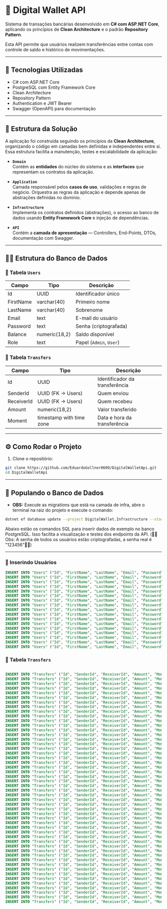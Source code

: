 # 💸 Digital Wallet API

Sistema de transações bancárias desenvolvido em **C# com ASP.NET Core**, aplicando os princípios de **Clean Architecture** e o padrão **Repository Pattern**.

Esta API permite que usuários realizem transferências entre contas com controle de saldo e histórico de movimentações.

---

## 🚀 Tecnologias Utilizadas

- C# com ASP.NET Core
- PostgreSQL com Entity Framework Core
- Clean Architecture
- Repository Pattern
- Authentication e JWT Bearer
- Swagger (OpenAPI) para documentação

---

## 📁 Estrutura da Solução

A aplicação foi construída seguindo os princípios da **Clean Architecture**, organizando o código em camadas bem definidas e independentes entre si. Essa estrutura facilita a manutenção, testes e escalabilidade da aplicação:

- **`Domain`**  
  Contém as **entidades** do núcleo do sistema e as **interfaces** que representam os contratos da aplicação.

- **`Application`**  
  Camada responsável pelos **casos de uso**, validações e regras de negócio. Orquestra as regras da aplicação e depende apenas de abstrações definidas no domínio.

- **`Infrastructure`**  
  Implementa os contratos definidos (abstrações), o acesso ao banco de dados usando **Entity Framework Core** e injeção de dependências.
  
- **`API`**  
  Contém a **camada de apresentação** — Controllers, End-Points, DTOs, documentação com Swagger.

---

## 🧑‍💼 Estrutura do Banco de Dados

### 🧍 Tabela `Users`

| Campo       | Tipo         | Descrição                  |
|-------------|--------------|----------------------------|
| Id          | UUID         | Identificador único        |
| FirstName   | varchar(40)  | Primeiro nome              |
| LastName    | varchar(40)  | Sobrenome                  |
| Email       | text         | E-mail do usuário          |
| Password    | text         | Senha (criptografada)      |
| Balance     | numeric(18,2)| Saldo disponível           |
| Role        | text         | Papel (`Admin`, `User`)    |

### 🔁 Tabela `Transfers`

| Campo       | Tipo                        | Descrição                        |
|-------------|-----------------------------|----------------------------------|
| Id          | UUID                        | Identificador da transferência   |
| SenderId    | UUID (FK → Users)           | Quem enviou                      |
| ReceiverId  | UUID (FK → Users)           | Quem recebeu                     |
| Amount      | numeric(18,2)               | Valor transferido                |
| Moment      | timestamp with time zone    | Data e hora da transferência     |

---

## ⚙️ Como Rodar o Projeto

1. Clone o repositório:

```bash
git clone https://github.com/EduardoGollner0609/DigitalWalletApi.git
cd DigitalWalletApi
```

---

## 💾 Populando o Banco de Dados

- **OBS:** Execute as migrations que está na camada de infra, abre o terminal na raiz do projeto e execute o comando:

```bash
dotnet ef database update --project DigitalWallet.Infrastructure --startup-project DigitalWallet.Web
```

Abaixo estão os comandos SQL para inserir dados de exemplo no banco PostgreSQL. Isso facilita a visualização e testes dos endpoints da API. (🚨🚨Obs: A senha de todos os usuários estäo criptografadas, a senha real é "123456"🚨🚨)

---

### 👤 Inserindo Usuários

```sql
INSERT INTO "Users" ("Id", "FirstName", "LastName", "Email", "Password", "Balance", "Role") VALUES ('f6a7c18a-809e-4765-ab79-7187ae2875da', 'Eduardo', 'Gomes', 'eduardo.gomes@example.com', '$2a$11$rsuz4P7u06bk0gZYkLeasu5uLlum5MfHRm9rgfgabyzlupHubkpH6', 742.57, 'User');
INSERT INTO "Users" ("Id", "FirstName", "LastName", "Email", "Password", "Balance", "Role") VALUES ('90cefd69-c66a-4228-8b42-64eeac434c6a', 'Maria', 'Ferreira', 'maria.ferreira@example.com', '$2a$11$rsuz4P7u06bk0gZYkLeasu5uLlum5MfHRm9rgfgabyzlupHubkpH6', 2291.78, 'User');
INSERT INTO "Users" ("Id", "FirstName", "LastName", "Email", "Password", "Balance", "Role") VALUES ('5c3589c6-d829-4f5d-b447-0b4964d3b677', 'Juliana', 'Martins', 'juliana.martins@example.com', '$2a$11$rsuz4P7u06bk0gZYkLeasu5uLlum5MfHRm9rgfgabyzlupHubkpH6', 757.47, 'Admin');
INSERT INTO "Users" ("Id", "FirstName", "LastName", "Email", "Password", "Balance", "Role") VALUES ('1e37ccf4-f069-48ec-8548-c12f2b5bcae9', 'Rafael', 'Silva', 'rafael.silva@example.com', '$2a$11$rsuz4P7u06bk0gZYkLeasu5uLlum5MfHRm9rgfgabyzlupHubkpH6', 2706.53, 'User');
INSERT INTO "Users" ("Id", "FirstName", "LastName", "Email", "Password", "Balance", "Role") VALUES ('f9a472fb-59ae-4d75-bbed-4d4c37abf8c3', 'Carlos', 'Oliveira', 'carlos.oliveira@example.com', '$2a$11$rsuz4P7u06bk0gZYkLeasu5uLlum5MfHRm9rgfgabyzlupHubkpH6', 2601.57, 'Admin');
INSERT INTO "Users" ("Id", "FirstName", "LastName", "Email", "Password", "Balance", "Role") VALUES ('6322387c-40b4-4e93-af2c-064da912054e', 'Fernanda', 'Pereira', 'fernanda.pereira@example.com', '$2a$11$rsuz4P7u06bk0gZYkLeasu5uLlum5MfHRm9rgfgabyzlupHubkpH6', 2710.17, 'Admin');
INSERT INTO "Users" ("Id", "FirstName", "LastName", "Email", "Password", "Balance", "Role") VALUES ('68d13b33-9da4-4307-926c-4c84eeee2206', 'Carlos', 'Souza', 'carlos.souza@example.com', '$2a$11$rsuz4P7u06bk0gZYkLeasu5uLlum5MfHRm9rgfgabyzlupHubkpH6', 921.53, 'Admin');
INSERT INTO "Users" ("Id", "FirstName", "LastName", "Email", "Password", "Balance", "Role") VALUES ('aebcb787-76a2-432a-809a-bfec792975f6', 'Rafael', 'Almeida', 'rafael.almeida@example.com', '$2a$11$rsuz4P7u06bk0gZYkLeasu5uLlum5MfHRm9rgfgabyzlupHubkpH6', 979.29, 'Admin');
INSERT INTO "Users" ("Id", "FirstName", "LastName", "Email", "Password", "Balance", "Role") VALUES ('c7fcfcc3-26a6-4281-a5f0-dfc2d0b08015', 'Pedro', 'Lima', 'pedro.lima@example.com', '$2a$11$rsuz4P7u06bk0gZYkLeasu5uLlum5MfHRm9rgfgabyzlupHubkpH6', 707.64, 'User');
INSERT INTO "Users" ("Id", "FirstName", "LastName", "Email", "Password", "Balance", "Role") VALUES ('ae8253c2-6970-45ef-8cb0-293a04f8727c', 'Juliana', 'Lima', 'juliana.lima@example.com', '$2a$11$rsuz4P7u06bk0gZYkLeasu5uLlum5MfHRm9rgfgabyzlupHubkpH6', 2318.54, 'User');
INSERT INTO "Users" ("Id", "FirstName", "LastName", "Email", "Password", "Balance", "Role") VALUES ('213a6ddb-02ae-4fac-9ace-e73963a2940b', 'Beatriz', 'Souza', 'beatriz.souza@example.com', '$2a$11$rsuz4P7u06bk0gZYkLeasu5uLlum5MfHRm9rgfgabyzlupHubkpH6', 2610.48, 'User');
INSERT INTO "Users" ("Id", "FirstName", "LastName", "Email", "Password", "Balance", "Role") VALUES ('c40ec55f-6de5-4d65-8b4b-5c75788a6b31', 'João', 'Pereira', 'joão.pereira@example.com', '$2a$11$rsuz4P7u06bk0gZYkLeasu5uLlum5MfHRm9rgfgabyzlupHubkpH6', 2152.45, 'Admin');
INSERT INTO "Users" ("Id", "FirstName", "LastName", "Email", "Password", "Balance", "Role") VALUES ('446cde3c-e174-4ff0-9c24-782b4f5b51ed', 'Fernanda', 'Almeida', 'fernanda.almeida@example.com', '$2a$11$rsuz4P7u06bk0gZYkLeasu5uLlum5MfHRm9rgfgabyzlupHubkpH6', 1665.91, 'Admin');
INSERT INTO "Users" ("Id", "FirstName", "LastName", "Email", "Password", "Balance", "Role") VALUES ('cc223c2b-15b1-448f-b755-580462ecf6e7', 'Carlos', 'Ferreira', 'carlos.ferreira@example.com', '$2a$11$rsuz4P7u06bk0gZYkLeasu5uLlum5MfHRm9rgfgabyzlupHubkpH6', 2796.27, 'Admin');
INSERT INTO "Users" ("Id", "FirstName", "LastName", "Email", "Password", "Balance", "Role") VALUES ('7222ca02-13c5-44de-a424-6a13ab0b9a74', 'Maria', 'Gomes', 'maria.gomes@example.com', '$2a$11$rsuz4P7u06bk0gZYkLeasu5uLlum5MfHRm9rgfgabyzlupHubkpH6', 2433.08, 'User');
INSERT INTO "Users" ("Id", "FirstName", "LastName", "Email", "Password", "Balance", "Role") VALUES ('9e96b095-a505-411b-b83f-da6ce8f92ae2', 'Ana', 'Silva', 'ana.silva@example.com', '$2a$11$rsuz4P7u06bk0gZYkLeasu5uLlum5MfHRm9rgfgabyzlupHubkpH6', 2476.25, 'Admin');
INSERT INTO "Users" ("Id", "FirstName", "LastName", "Email", "Password", "Balance", "Role") VALUES ('baf124f9-acc0-4177-8635-9c8dffa7f3da', 'Juliana', 'Lima', 'juliana.lima@example.com', '$2a$11$rsuz4P7u06bk0gZYkLeasu5uLlum5MfHRm9rgfgabyzlupHubkpH6', 973.22, 'Admin');
```

### 🔁 Tabela `Transfers`

```sql

INSERT INTO "Transfers" ("Id", "SenderId", "ReceiverId", "Amount", "Moment") VALUES ('16c51744-3308-41e0-bf9f-dae9f4e21e26', '96974ddc-3926-4182-870e-e413fe38da7c', '1e37ccf4-f069-48ec-8548-c12f2b5bcae9', 145.32, '2024-08-28T14:39:01.590710');
INSERT INTO "Transfers" ("Id", "SenderId", "ReceiverId", "Amount", "Moment") VALUES ('58d6ace2-eabc-42e4-9b40-0abe6da7cf2c', 'cc223c2b-15b1-448f-b755-580462ecf6e7', 'f9a472fb-59ae-4d75-bbed-4d4c37abf8c3', 169.38, '2025-01-22T14:39:01.590772');
INSERT INTO "Transfers" ("Id", "SenderId", "ReceiverId", "Amount", "Moment") VALUES ('ea3da181-9845-406c-9135-843cbd42f250', '5c3589c6-d829-4f5d-b447-0b4964d3b677', 'aebcb787-76a2-432a-809a-bfec792975f6', 51.9, '2025-02-03T14:39:01.590820');
INSERT INTO "Transfers" ("Id", "SenderId", "ReceiverId", "Amount", "Moment") VALUES ('c07704bc-de9a-4f46-888a-3ce31b88da8e', '7222ca02-13c5-44de-a424-6a13ab0b9a74', '9e96b095-a505-411b-b83f-da6ce8f92ae2', 459.03, '2025-03-06T14:39:01.590982');
INSERT INTO "Transfers" ("Id", "SenderId", "ReceiverId", "Amount", "Moment") VALUES ('44a5b73b-6968-479b-bd0c-7342fb15fcc1', 'f35a78e8-e39a-48ec-88cc-f95846978908', 'f6a7c18a-809e-4765-ab79-7187ae2875da', 251.78, '2024-07-02T14:39:01.591296');
INSERT INTO "Transfers" ("Id", "SenderId", "ReceiverId", "Amount", "Moment") VALUES ('aad5900c-381d-425f-9c7a-f385e63d9d53', '6322387c-40b4-4e93-af2c-064da912054e', '9e96b095-a505-411b-b83f-da6ce8f92ae2', 54.12, '2024-10-30T14:39:01.591346');
INSERT INTO "Transfers" ("Id", "SenderId", "ReceiverId", "Amount", "Moment") VALUES ('d4d06f13-480d-4bab-919f-b6ea879f58f5', 'c7fcfcc3-26a6-4281-a5f0-dfc2d0b08015', '9e96b095-a505-411b-b83f-da6ce8f92ae2', 134.88, '2024-08-28T14:39:01.591387');
INSERT INTO "Transfers" ("Id", "SenderId", "ReceiverId", "Amount", "Moment") VALUES ('0e76e130-4b6a-40a1-8ace-5e3d8d3be613', 'cc223c2b-15b1-448f-b755-580462ecf6e7', 'c40ec55f-6de5-4d65-8b4b-5c75788a6b31', 481.54, '2024-10-21T14:39:01.591502');
INSERT INTO "Transfers" ("Id", "SenderId", "ReceiverId", "Amount", "Moment") VALUES ('04c828ed-1097-48ed-8389-b09060ef39af', 'c40ec55f-6de5-4d65-8b4b-5c75788a6b31', '9e96b095-a505-411b-b83f-da6ce8f92ae2', 32.97, '2024-08-09T14:39:01.591633');
INSERT INTO "Transfers" ("Id", "SenderId", "ReceiverId", "Amount", "Moment") VALUES ('1f6f5ed7-6695-4ce2-94a8-ea60ce2f26f8', 'aebcb787-76a2-432a-809a-bfec792975f6', 'c7fcfcc3-26a6-4281-a5f0-dfc2d0b08015', 441.48, '2024-11-16T14:39:01.591843');
INSERT INTO "Transfers" ("Id", "SenderId", "ReceiverId", "Amount", "Moment") VALUES ('d5744da3-ee5a-41e7-8f5c-758dc8c93dd2', '850161fb-c09d-48ad-83a2-827d7dc6febe', '5c3589c6-d829-4f5d-b447-0b4964d3b677', 398.68, '2024-05-27T14:39:01.591906');
INSERT INTO "Transfers" ("Id", "SenderId", "ReceiverId", "Amount", "Moment") VALUES ('cb49ad37-19fa-41a5-8918-510d531548f3', 'f6a7c18a-809e-4765-ab79-7187ae2875da', '213a6ddb-02ae-4fac-9ace-e73963a2940b', 55.26, '2025-02-28T14:39:01.591950');
INSERT INTO "Transfers" ("Id", "SenderId", "ReceiverId", "Amount", "Moment") VALUES ('767a5e30-9efe-4c71-91f5-497c1cec7fca', '96974ddc-3926-4182-870e-e413fe38da7c', '850161fb-c09d-48ad-83a2-827d7dc6febe', 231.04, '2024-05-27T14:39:01.591975');
INSERT INTO "Transfers" ("Id", "SenderId", "ReceiverId", "Amount", "Moment") VALUES ('610986cd-e6a5-4104-aa4a-524ced5e6a79', '5c3589c6-d829-4f5d-b447-0b4964d3b677', '6322387c-40b4-4e93-af2c-064da912054e', 220.09, '2024-12-11T14:39:01.592008');
INSERT INTO "Transfers" ("Id", "SenderId", "ReceiverId", "Amount", "Moment") VALUES ('5abaf47e-1ca4-459c-9ed1-d92876d1bac7', 'ae8253c2-6970-45ef-8cb0-293a04f8727c', '446cde3c-e174-4ff0-9c24-782b4f5b51ed', 144.02, '2025-03-13T14:39:01.592044');
INSERT INTO "Transfers" ("Id", "SenderId", "ReceiverId", "Amount", "Moment") VALUES ('4bde38f4-0ac2-47eb-b736-703ef467c179', 'ae8253c2-6970-45ef-8cb0-293a04f8727c', '68d13b33-9da4-4307-926c-4c84eeee2206', 86.14, '2024-07-23T14:39:01.592213');
INSERT INTO "Transfers" ("Id", "SenderId", "ReceiverId", "Amount", "Moment") VALUES ('446a8dbb-1112-43df-ad1c-e91beeaf9939', '446cde3c-e174-4ff0-9c24-782b4f5b51ed', 'f9a472fb-59ae-4d75-bbed-4d4c37abf8c3', 363.04, '2025-05-06T14:39:01.592256');
INSERT INTO "Transfers" ("Id", "SenderId", "ReceiverId", "Amount", "Moment") VALUES ('5ee4e166-9ebb-4dad-b3d2-e3fd68e57f67', '6322387c-40b4-4e93-af2c-064da912054e', '1e37ccf4-f069-48ec-8548-c12f2b5bcae9', 16.41, '2024-10-23T14:39:01.592490');
INSERT INTO "Transfers" ("Id", "SenderId", "ReceiverId", "Amount", "Moment") VALUES ('b2071455-6b27-4ae9-86a1-5d2b751aa845', 'ae8253c2-6970-45ef-8cb0-293a04f8727c', '6322387c-40b4-4e93-af2c-064da912054e', 18.66, '2025-03-17T14:39:01.592558');
INSERT INTO "Transfers" ("Id", "SenderId", "ReceiverId", "Amount", "Moment") VALUES ('79541f2b-8cb0-4905-88bb-efb81b01950a', 'c7fcfcc3-26a6-4281-a5f0-dfc2d0b08015', '5c3589c6-d829-4f5d-b447-0b4964d3b677', 192.0, '2025-02-09T14:39:01.592581');
INSERT INTO "Transfers" ("Id", "SenderId", "ReceiverId", "Amount", "Moment") VALUES ('2d7f28b4-db51-497a-9c31-468e809209ca', '68d13b33-9da4-4307-926c-4c84eeee2206', '7222ca02-13c5-44de-a424-6a13ab0b9a74', 15.84, '2024-12-16T14:39:01.592599');
INSERT INTO "Transfers" ("Id", "SenderId", "ReceiverId", "Amount", "Moment") VALUES ('cb762403-1189-4618-9b02-146af6874f20', '213a6ddb-02ae-4fac-9ace-e73963a2940b', '5c3589c6-d829-4f5d-b447-0b4964d3b677', 201.51, '2025-05-12T14:39:01.592622');
INSERT INTO "Transfers" ("Id", "SenderId", "ReceiverId", "Amount", "Moment") VALUES ('35da783d-e1e2-4e4b-a3e7-3ef942f23cd9', 'f9a472fb-59ae-4d75-bbed-4d4c37abf8c3', 'c40ec55f-6de5-4d65-8b4b-5c75788a6b31', 60.06, '2024-07-04T14:39:01.592652');
INSERT INTO "Transfers" ("Id", "SenderId", "ReceiverId", "Amount", "Moment") VALUES ('d515f734-2fbf-4c1d-9b47-aea14b324244', '5c3589c6-d829-4f5d-b447-0b4964d3b677', 'c7fcfcc3-26a6-4281-a5f0-dfc2d0b08015', 70.19, '2025-04-19T14:39:01.592677');
INSERT INTO "Transfers" ("Id", "SenderId", "ReceiverId", "Amount", "Moment") VALUES ('95d8b226-771d-4c43-a117-542a64d8b919', '96974ddc-3926-4182-870e-e413fe38da7c', 'f35a78e8-e39a-48ec-88cc-f95846978908', 30.04, '2025-04-01T14:39:01.592699');
INSERT INTO "Transfers" ("Id", "SenderId", "ReceiverId", "Amount", "Moment") VALUES ('0e32dabb-99cd-487d-80a2-fd787b4723c0', 'c40ec55f-6de5-4d65-8b4b-5c75788a6b31', '90cefd69-c66a-4228-8b42-64eeac434c6a', 60.6, '2025-01-01T14:39:01.592712');
INSERT INTO "Transfers" ("Id", "SenderId", "ReceiverId", "Amount", "Moment") VALUES ('6d280b97-dfa6-4512-b7e5-b2aa73ad1731', '9e96b095-a505-411b-b83f-da6ce8f92ae2', '7222ca02-13c5-44de-a424-6a13ab0b9a74', 388.83, '2024-08-19T14:39:01.592723');
INSERT INTO "Transfers" ("Id", "SenderId", "ReceiverId", "Amount", "Moment") VALUES ('b84c93fb-ca0a-493b-a30d-195281d3dfc2', '6322387c-40b4-4e93-af2c-064da912054e', 'baf124f9-acc0-4177-8635-9c8dffa7f3da', 425.59, '2024-09-01T14:39:01.592736');
INSERT INTO "Transfers" ("Id", "SenderId", "ReceiverId", "Amount", "Moment") VALUES ('8f8a46ba-1dfa-4ca8-9b53-6f07e76b4e37', '96974ddc-3926-4182-870e-e413fe38da7c', '850161fb-c09d-48ad-83a2-827d7dc6febe', 10.63, '2024-06-19T14:39:01.592778');
INSERT INTO "Transfers" ("Id", "SenderId", "ReceiverId", "Amount", "Moment") VALUES ('22bbee05-46b4-43a9-a9ee-dca66f11a597', '850161fb-c09d-48ad-83a2-827d7dc6febe', 'f9a472fb-59ae-4d75-bbed-4d4c37abf8c3', 368.8, '2024-06-14T14:39:01.592790');
INSERT INTO "Transfers" ("Id", "SenderId", "ReceiverId", "Amount", "Moment") VALUES ('4a956d21-b1c4-4b83-917d-df17342d4d50', '1e37ccf4-f069-48ec-8548-c12f2b5bcae9', 'cc223c2b-15b1-448f-b755-580462ecf6e7', 320.25, '2024-10-23T14:39:01.592802');
INSERT INTO "Transfers" ("Id", "SenderId", "ReceiverId", "Amount", "Moment") VALUES ('c13f1983-d076-4103-87df-478ec8418c80', '90cefd69-c66a-4228-8b42-64eeac434c6a', 'f9a472fb-59ae-4d75-bbed-4d4c37abf8c3', 456.33, '2025-01-28T14:39:01.592815');
INSERT INTO "Transfers" ("Id", "SenderId", "ReceiverId", "Amount", "Moment") VALUES ('413776f1-72ad-40a3-bc1e-4278dbaf9c1a', 'ae8253c2-6970-45ef-8cb0-293a04f8727c', '446cde3c-e174-4ff0-9c24-782b4f5b51ed', 122.77, '2024-10-04T14:39:01.592836');
INSERT INTO "Transfers" ("Id", "SenderId", "ReceiverId", "Amount", "Moment") VALUES ('c7e7e8f2-47e2-4620-b031-ecd7fbbca537', 'aebcb787-76a2-432a-809a-bfec792975f6', 'f6a7c18a-809e-4765-ab79-7187ae2875da', 120.59, '2025-02-07T14:39:01.592871');
INSERT INTO "Transfers" ("Id", "SenderId", "ReceiverId", "Amount", "Moment") VALUES ('4ff137e0-6da3-4da3-88ae-eaa9fda86958', 'f6a7c18a-809e-4765-ab79-7187ae2875da', '90cefd69-c66a-4228-8b42-64eeac434c6a', 411.12, '2024-08-09T14:39:01.592906');
INSERT INTO "Transfers" ("Id", "SenderId", "ReceiverId", "Amount", "Moment") VALUES ('56773648-ea96-4c86-ae68-f8f184044164', 'c40ec55f-6de5-4d65-8b4b-5c75788a6b31', 'cc223c2b-15b1-448f-b755-580462ecf6e7', 393.93, '2024-06-29T14:39:01.592919');
INSERT INTO "Transfers" ("Id", "SenderId", "ReceiverId", "Amount", "Moment") VALUES ('fe0e84be-da5f-4eab-9ebe-8c10d62d761d', '96974ddc-3926-4182-870e-e413fe38da7c', 'f6a7c18a-809e-4765-ab79-7187ae2875da', 39.07, '2024-06-14T14:39:01.592931');
INSERT INTO "Transfers" ("Id", "SenderId", "ReceiverId", "Amount", "Moment") VALUES ('57881650-5865-44e9-829e-ffc9b469a40a', 'cc223c2b-15b1-448f-b755-580462ecf6e7', 'c7fcfcc3-26a6-4281-a5f0-dfc2d0b08015', 34.77, '2025-01-28T14:39:01.592949');
INSERT INTO "Transfers" ("Id", "SenderId", "ReceiverId", "Amount", "Moment") VALUES ('eadfda75-cb2b-426c-b4b9-2cd8677edc4c', '9e96b095-a505-411b-b83f-da6ce8f92ae2', 'f9a472fb-59ae-4d75-bbed-4d4c37abf8c3', 67.5, '2024-07-17T14:39:01.592964');
INSERT INTO "Transfers" ("Id", "SenderId", "ReceiverId", "Amount", "Moment") VALUES ('9b6908ab-1633-42b7-9195-4e32b9e9699b', 'c40ec55f-6de5-4d65-8b4b-5c75788a6b31', '213a6ddb-02ae-4fac-9ace-e73963a2940b', 230.13, '2025-03-09T14:39:01.593053');
INSERT INTO "Transfers" ("Id", "SenderId", "ReceiverId", "Amount", "Moment") VALUES ('d410d7ac-4a03-474e-bc7c-fa93eb933111', '68d13b33-9da4-4307-926c-4c84eeee2206', 'f35a78e8-e39a-48ec-88cc-f95846978908', 94.29, '2024-12-14T14:39:01.593211');
INSERT INTO "Transfers" ("Id", "SenderId", "ReceiverId", "Amount", "Moment") VALUES ('14b6f506-1520-48d5-8145-e06791b55110', 'ae8253c2-6970-45ef-8cb0-293a04f8727c', '850161fb-c09d-48ad-83a2-827d7dc6febe', 319.06, '2024-11-01T14:39:01.593281');
INSERT INTO "Transfers" ("Id", "SenderId", "ReceiverId", "Amount", "Moment") VALUES ('e467e709-5e08-4708-92be-097761672bac', 'c40ec55f-6de5-4d65-8b4b-5c75788a6b31', '68d13b33-9da4-4307-926c-4c84eeee2206', 370.62, '2025-03-14T14:39:01.593302');
INSERT INTO "Transfers" ("Id", "SenderId", "ReceiverId", "Amount", "Moment") VALUES ('215954d5-f4e8-4988-b341-5108d9ff1cab', '1e37ccf4-f069-48ec-8548-c12f2b5bcae9', 'ae8253c2-6970-45ef-8cb0-293a04f8727c', 302.0, '2025-05-13T14:39:01.593316');
INSERT INTO "Transfers" ("Id", "SenderId", "ReceiverId", "Amount", "Moment") VALUES ('c96ae60f-9425-4607-a21f-ceb83eecb0d5', '5c3589c6-d829-4f5d-b447-0b4964d3b677', 'cc223c2b-15b1-448f-b755-580462ecf6e7', 201.46, '2024-10-05T14:39:01.593329');
INSERT INTO "Transfers" ("Id", "SenderId", "ReceiverId", "Amount", "Moment") VALUES ('3d371946-b603-4e6e-b7ef-2a19b651d2ed', 'aebcb787-76a2-432a-809a-bfec792975f6', 'f9a472fb-59ae-4d75-bbed-4d4c37abf8c3', 339.39, '2024-09-21T14:39:01.593346');
INSERT INTO "Transfers" ("Id", "SenderId", "ReceiverId", "Amount", "Moment") VALUES ('73762abf-8855-433c-9d49-2442dab21a29', 'ae8253c2-6970-45ef-8cb0-293a04f8727c', '9e96b095-a505-411b-b83f-da6ce8f92ae2', 380.78, '2024-09-05T14:39:01.593362');
INSERT INTO "Transfers" ("Id", "SenderId", "ReceiverId", "Amount", "Moment") VALUES ('2022bd45-0130-4cb1-852b-b0ff7f68965f', '9e96b095-a505-411b-b83f-da6ce8f92ae2', 'cc223c2b-15b1-448f-b755-580462ecf6e7', 105.5, '2024-10-28T14:39:01.593386');
INSERT INTO "Transfers" ("Id", "SenderId", "ReceiverId", "Amount", "Moment") VALUES ('6bbacfc4-e9c9-43b0-9f41-ed56ea271553', '446cde3c-e174-4ff0-9c24-782b4f5b51ed', '213a6ddb-02ae-4fac-9ace-e73963a2940b', 413.92, '2025-04-02T14:39:01.593411');
INSERT INTO "Transfers" ("Id", "SenderId", "ReceiverId", "Amount", "Moment") VALUES ('06285cd7-fff3-4da4-9224-8c4df61b60da', 'ae8253c2-6970-45ef-8cb0-293a04f8727c', '9e96b095-a505-411b-b83f-da6ce8f92ae2', 432.02, '2024-06-23T14:39:01.593423');
```
